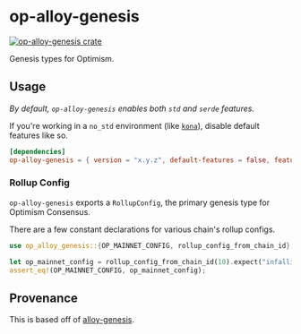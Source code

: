 # op-alloy-genesis

<a href="https://crates.io/crates/op-alloy-genesis"><img src="https://img.shields.io/crates/v/op-alloy-genesis.svg" alt="op-alloy-genesis crate"></a>

Genesis types for Optimism.

## Usage

_By default, `op-alloy-genesis` enables both `std` and `serde` features._

If you're working in a `no_std` environment (like [`kona`][kona]), disable default features like so.

```toml
[dependencies]
op-alloy-genesis = { version = "x.y.z", default-features = false, features = ["serde"] }
```

[kona]: https://github.com/anton-rs/kona/blob/main/Cargo.toml#L137


### Rollup Config

`op-alloy-genesis` exports a `RollupConfig`, the primary genesis type for Optimism Consensus.

There are a few constant declarations for various chain's rollup configs.

```rust
use op_alloy_genesis::{OP_MAINNET_CONFIG, rollup_config_from_chain_id};

let op_mainnet_config = rollup_config_from_chain_id(10).expect("infallible");
assert_eq!(OP_MAINNET_CONFIG, op_mainnet_config);
```


## Provenance

This is based off of [alloy-genesis].

[alloy-genesis]: https://github.com/alloy-rs
